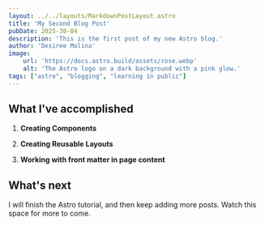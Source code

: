 ```yaml
---
layout: ../../layouts/MarkdownPostLayout.astro
title: 'My Second Blog Post'
pubDate: 2025-30-04
description: 'This is the first post of my new Astro blog.'
author: 'Desiree Molina'
image:
    url: 'https://docs.astro.build/assets/rose.webp'
    alt: 'The Astro logo on a dark background with a pink glow.'
tags: ["astro", "blogging", "learning in public"]
---
```


## What I've accomplished

1. **Creating Components**

2. **Creating Reusable Layouts**

3. **Working with front matter in page content**

## What's next

I will finish the Astro tutorial, and then keep adding more posts. Watch this space for more to come.